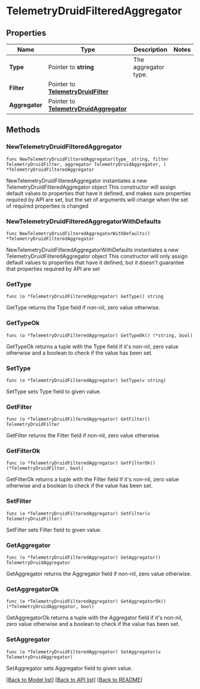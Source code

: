 # TelemetryDruidFilteredAggregator

## Properties

Name | Type | Description | Notes
------------ | ------------- | ------------- | -------------
**Type** | Pointer to **string** | The aggregator type. | 
**Filter** | Pointer to [**TelemetryDruidFilter**](telemetry.DruidFilter.md) |  | 
**Aggregator** | Pointer to [**TelemetryDruidAggregator**](telemetry.DruidAggregator.md) |  | 

## Methods

### NewTelemetryDruidFilteredAggregator

`func NewTelemetryDruidFilteredAggregator(type_ string, filter TelemetryDruidFilter, aggregator TelemetryDruidAggregator, ) *TelemetryDruidFilteredAggregator`

NewTelemetryDruidFilteredAggregator instantiates a new TelemetryDruidFilteredAggregator object
This constructor will assign default values to properties that have it defined,
and makes sure properties required by API are set, but the set of arguments
will change when the set of required properties is changed

### NewTelemetryDruidFilteredAggregatorWithDefaults

`func NewTelemetryDruidFilteredAggregatorWithDefaults() *TelemetryDruidFilteredAggregator`

NewTelemetryDruidFilteredAggregatorWithDefaults instantiates a new TelemetryDruidFilteredAggregator object
This constructor will only assign default values to properties that have it defined,
but it doesn't guarantee that properties required by API are set

### GetType

`func (o *TelemetryDruidFilteredAggregator) GetType() string`

GetType returns the Type field if non-nil, zero value otherwise.

### GetTypeOk

`func (o *TelemetryDruidFilteredAggregator) GetTypeOk() (*string, bool)`

GetTypeOk returns a tuple with the Type field if it's non-nil, zero value otherwise
and a boolean to check if the value has been set.

### SetType

`func (o *TelemetryDruidFilteredAggregator) SetType(v string)`

SetType sets Type field to given value.


### GetFilter

`func (o *TelemetryDruidFilteredAggregator) GetFilter() TelemetryDruidFilter`

GetFilter returns the Filter field if non-nil, zero value otherwise.

### GetFilterOk

`func (o *TelemetryDruidFilteredAggregator) GetFilterOk() (*TelemetryDruidFilter, bool)`

GetFilterOk returns a tuple with the Filter field if it's non-nil, zero value otherwise
and a boolean to check if the value has been set.

### SetFilter

`func (o *TelemetryDruidFilteredAggregator) SetFilter(v TelemetryDruidFilter)`

SetFilter sets Filter field to given value.


### GetAggregator

`func (o *TelemetryDruidFilteredAggregator) GetAggregator() TelemetryDruidAggregator`

GetAggregator returns the Aggregator field if non-nil, zero value otherwise.

### GetAggregatorOk

`func (o *TelemetryDruidFilteredAggregator) GetAggregatorOk() (*TelemetryDruidAggregator, bool)`

GetAggregatorOk returns a tuple with the Aggregator field if it's non-nil, zero value otherwise
and a boolean to check if the value has been set.

### SetAggregator

`func (o *TelemetryDruidFilteredAggregator) SetAggregator(v TelemetryDruidAggregator)`

SetAggregator sets Aggregator field to given value.



[[Back to Model list]](../README.md#documentation-for-models) [[Back to API list]](../README.md#documentation-for-api-endpoints) [[Back to README]](../README.md)


